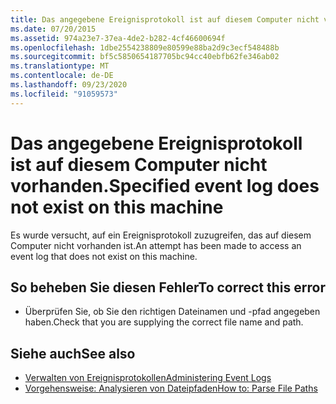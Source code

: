 ```yaml
---
title: Das angegebene Ereignisprotokoll ist auf diesem Computer nicht vorhanden.
ms.date: 07/20/2015
ms.assetid: 974a23e7-37ea-4de2-b282-4cf46600694f
ms.openlocfilehash: 1dbe2554238809e80599e88ba2d9c3ecf548488b
ms.sourcegitcommit: bf5c5850654187705bc94cc40ebfb62fe346ab02
ms.translationtype: MT
ms.contentlocale: de-DE
ms.lasthandoff: 09/23/2020
ms.locfileid: "91059573"
---
```

# <a name="specified-event-log-does-not-exist-on-this-machine"></a><span data-ttu-id="870ce-102">Das angegebene Ereignisprotokoll ist auf diesem Computer nicht vorhanden.</span><span class="sxs-lookup"><span data-stu-id="870ce-102">Specified event log does not exist on this machine</span></span>

<span data-ttu-id="870ce-103">Es wurde versucht, auf ein Ereignisprotokoll zuzugreifen, das auf diesem Computer nicht vorhanden ist.</span><span class="sxs-lookup"><span data-stu-id="870ce-103">An attempt has been made to access an event log that does not exist on this machine.</span></span>  
  
## <a name="to-correct-this-error"></a><span data-ttu-id="870ce-104">So beheben Sie diesen Fehler</span><span class="sxs-lookup"><span data-stu-id="870ce-104">To correct this error</span></span>  
  
- <span data-ttu-id="870ce-105">Überprüfen Sie, ob Sie den richtigen Dateinamen und -pfad angegeben haben.</span><span class="sxs-lookup"><span data-stu-id="870ce-105">Check that you are supplying the correct file name and path.</span></span>  
  
## <a name="see-also"></a><span data-ttu-id="870ce-106">Siehe auch</span><span class="sxs-lookup"><span data-stu-id="870ce-106">See also</span></span>

- <span data-ttu-id="870ce-107">[Verwalten von Ereignisprotokollen](/previous-versions/visualstudio/visual-studio-2008/4f69axw4(v=vs.90))</span><span class="sxs-lookup"><span data-stu-id="870ce-107">[Administering Event Logs](/previous-versions/visualstudio/visual-studio-2008/4f69axw4(v=vs.90))</span></span>
- [<span data-ttu-id="870ce-108">Vorgehensweise: Analysieren von Dateipfaden</span><span class="sxs-lookup"><span data-stu-id="870ce-108">How to: Parse File Paths</span></span>](../developing-apps/programming/drives-directories-files/how-to-parse-file-paths.md)
